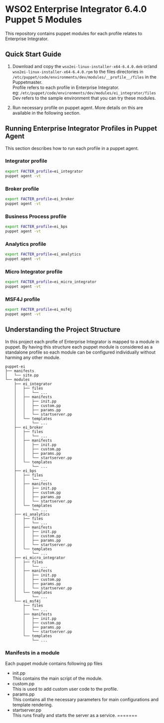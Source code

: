 # WSO2 Enterprise Integrator 6.4.0 Puppet 5 Modules

This repository contains puppet modules for each profile relates to Enterprise Integrator.

## Quick Start Guide
1. Download and copy the `wso2ei-linux-installer-x64-6.4.0.deb` or/and `wso2ei-linux-installer-x64-6.4.0.rpm` to the files directories in `/etc/puppet/code/environments/dev/modules/__profile__/files` in the Puppetmaster. <br>
Profile refers to each profile in Enterprise Integrator. <br>
eg: `/etc/puppet/code/environments/dev/modules/ei_integrator/files` <br>
Dev refers to the sample environment that you can try these modules.

2. Run necessary profile on puppet agent. More details on this are available in the following section.

## Running Enterprise Integrator Profiles in Puppet Agent
This section describes how to run each profile in a puppet agent.

### Integrator profile
```bash
export FACTER_profile=ei_integrator
puppet agent -vt
```

### Broker profile
```bash
export FACTER_profile=ei_broker
puppet agent -vt
```

### Business Process profile
```bash
export FACTER_profile=ei_bps
puppet agent -vt
```

### Analytics profile
```bash
export FACTER_profile=ei_analytics
puppet agent -vt
```

### Micro Integrator profile
```bash
export FACTER_profile=ei_micro_integrator
puppet agent -vt
```

### MSF4J profile
```bash
export FACTER_profile=ei_msf4j
puppet agent -vt
```

## Understanding the Project Structure
In this project each profle of Enterprise Integrator is mapped to a module in puppet. By having this structure each puppet module is considered as a standalone profile so each module can be configured individually without harming any other module.

```
puppet-ei
├── manifests
│   └── site.pp
└── modules
    ├── ei_integrator
    │   ├── files
    │   │   └── ...
    │   ├── manifests
    │   │   ├── init.pp
    │   │   ├── custom.pp
    │   │   ├── params.pp
    │   │   └── startserver.pp
    │   └── templates
    │       └── ...
    ├── ei_broker
    │   ├── files
    │   │   └── ...
    │   ├── manifests
    │   │   ├── init.pp
    │   │   ├── custom.pp
    │   │   ├── params.pp
    │   │   └── startserver.pp
    │   └── templates
    │       └── ...
    ├── ei_bps
    │   ├── files
    │   │   └── ...
    │   ├── manifests
    │   │   ├── init.pp
    │   │   ├── custom.pp
    │   │   ├── params.pp
    │   │   └── startserver.pp
    │   └── templates
    │       └── ...
    ├── ei_analytics
    │   ├── files
    │   │   └── ...
    │   ├── manifests
    │   │   ├── init.pp
    │   │   ├── custom.pp
    │   │   ├── params.pp
    │   │   └── startserver.pp
    │   └── templates
    │       └── ...
    ├── ei_micro_integrator
    │   ├── files
    │   │   └── ...
    │   ├── manifests
    │   │   ├── init.pp
    │   │   ├── custom.pp
    │   │   ├── params.pp
    │   │   └── startserver.pp
    │   └── templates
    │       └── ...
    └── ei_msf4j
        ├── files
        │   └── ...
        ├── manifests
        │   ├── init.pp
        │   ├── custom.pp
        │   ├── params.pp
        │   └── startserver.pp
        └── templates
            └── ...

```

### Manifests in a module
Each puppet module contains following pp files
- init.pp <br>
This contains the main script of the module.
- custom.pp <br>
This is used to add custom user code to the profile.
- params.pp <br>
This contains all the necessary parameters for main configurations and template rendering.
- startserver.pp <br>
This runs finally and starts the server as a service.
=======
